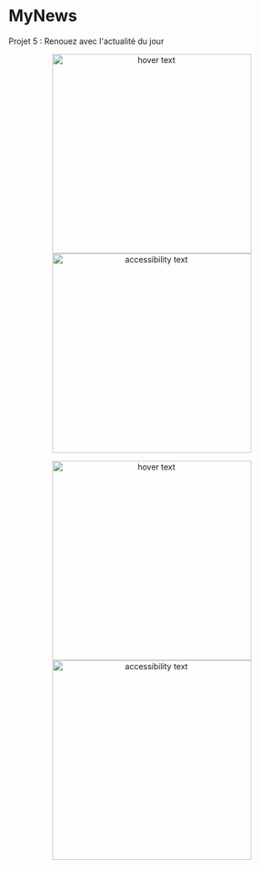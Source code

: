 # MyNews

Projet 5 : Renouez avec l'actualité du jour


<p align="center">
  <img src="https://github.com/papsiii/MyNews/blob/master/ny3.png" width="350" title="hover text">
  <img src="https://github.com/papsiii/MyNews/blob/master/ny4.png" width="350" alt="accessibility text">
</p>

<p align="center">
  <img src="https://github.com/papsiii/MyNews/blob/master/ny2.png" width="350" title="hover text">
  <img src="https://github.com/papsiii/MyNews/blob/master/ny.png" width="350" alt="accessibility text">
</p>

